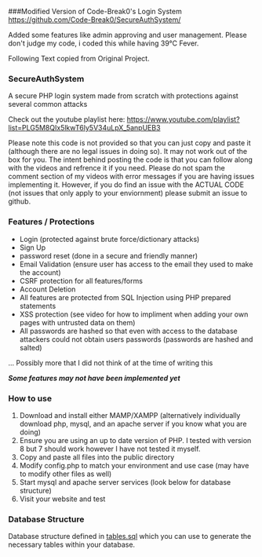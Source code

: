 ###Modified Version of Code-Break0's Login System
https://github.com/Code-Break0/SecureAuthSystem/

Added some features like admin approving and user management.
Please don't judge my code, i coded this while having 39°C Fever.

Following Text copied from Original Project.
### SecureAuthSystem
A secure PHP login system made from scratch with protections against several common attacks

Check out the youtube playlist here: https://www.youtube.com/playlist?list=PLG5M8QIx5lkwT6ly5V34uLpX_5anpUEB3

Please note this code is not provided so that you can just copy and paste it (although there are no legal issues in doing so). It may not work out of the box for you. The intent behind posting the code is that you can follow along with the videos and refrence it if you need. Please do not spam the comment section of my videos with error messages if you are having issues implementing it. However, if you do find an issue with the ACTUAL CODE (not issues that only apply to your enviornment) please submit an issue to github.


### Features / Protections
- Login (protected against brute force/dictionary attacks)
- Sign Up
- password reset (done in a secure and friendly manner)
- Email Validation (ensure user has access to the email they used to make the account)
- CSRF protection for all features/forms
- Account Deletion 
- All features are protected from SQL Injection using PHP prepared statements
- XSS protection (see video for how to impliment when adding your own pages with untrusted data on them)
- All passwords are hashed so that even with access to the database attackers could not obtain users passwords (passwords are hashed and salted)

... Possibly more that I did not think of at the time of writing this

***Some features may not have been implemented yet***


### How to use
1. Download and install either MAMP/XAMPP (alternatively individually download php, mysql, and an apache server if you know what you are doing)
2. Ensure you are using an up to date version of PHP. I tested with version 8 but 7 should work however I have not tested it myself.
3. Copy and paste all files into the public directory
4. Modify config.php to match your environment and use case (may have to modify other files as well)
5. Start mysql and apache server services (look below for database structure)
6. Visit your website and test 


### Database Structure
Database structure defined in [tables.sql](tables.sql) which you can use to generate the necessary tables within your database. 



